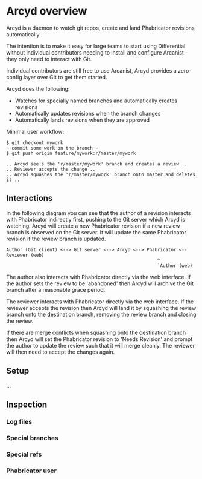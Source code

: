 Arcyd overview
==============

Arcyd is a daemon to watch git repos, create and land Phabricator revisions
automatically.

The intention is to make it easy for large teams to start using Differential
without individual contributors needing to install and configure Arcanist -
they only need to interact with Git.

Individual contributors are still free to use Arcanist, Arcyd provides a
zero-config layer over Git to get them started.

Arcyd does the following:
- Watches for specially named branches and automatically creates revisions
- Automatically updates revisions when the branch changes
- Automatically lands revisions when they are approved

Minimal user workflow:

```
$ git checkout mywork
~ commit some work on the branch ~
$ git push origin feature/mywork:r/master/mywork

.. Arcyd see's the 'r/master/mywork' branch and creates a review ..
.. Reviewer accepts the change ..
.. Arcyd squashes the 'r/master/mywork' branch onto master and deletes it ..
```

Interactions
------------

In the following diagram you can see that the author of a revision interacts
with Phabricator indirectly first, pushing to the Git server which Arcyd is
watching.  Arcyd will create a new Phabricator revision if a new review branch
is observed on the Git server. It will update the same Phabricator revision if
the review branch is updated.

```
Author (Git client) <--> Git server <--> Arcyd <--> Phabricator <-- Reviewer (web)
                                                        ^
                                                        `Author (web)
```

The author also interacts with Phabricator directly via the web interface. If
the author sets the review to be 'abandoned' then Arcyd will archive the Git
branch after a reasonable grace period.

The reviewer interacts with Phabricator directly via the web interface. If the
reviewer accepts the revision then Arcyd will land it by squashing the review
branch onto the destination branch, removing the review branch and closing the
review.

If there are merge conflicts when squashing onto the destination branch then
Arcyd will set the Phabricator revision to 'Needs Revision' and prompt the
author to update the review such that it will merge cleanly. The reviewer will
then need to accept the changes again.

Setup
-----

...

Inspection
----------

### Log files
### Special branches
### Special refs
### Phabricator user
